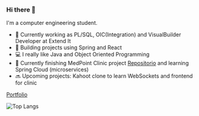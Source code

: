 ### Hi there 👋

I'm a computer engineering student.

- 💼 Currently working as PL/SQL, OIC(Integration) and VisualBuilder Developer at Extend It
- 🌱 Building projects using Spring and React
- 💻 I really like Java and Object Oriented Programming
- 🚀 Currently finishing MedPoint Clinic project [Repositorio](https://github.com/ManuMarcos/clinica-backend) and learning Spring Cloud (microservices)
- 🔜 Upcoming projects: Kahoot clone to learn WebSockets and frontend for clinic

[Portfolio](https://manumarcos.com.ar)

![Top Langs](https://github-readme-stats.vercel.app/api/top-langs/?username=ManuMarcos&hide_progress=true)


